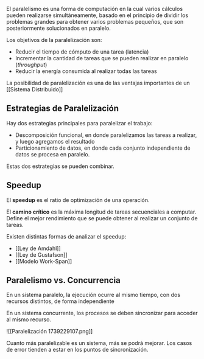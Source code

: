 El paralelismo es una forma de computación en la cual varios cálculos pueden realizarse simultáneamente, ​basado en el principio de dividir los problemas grandes para obtener varios problemas pequeños, que son posteriormente solucionados en paralelo.

Los objetivos de la paralelización son:

- Reducir el tiempo de cómputo de una tarea (latencia)
- Incrementar la cantidad de tareas que se pueden realizar en paralelo (*throughput*)
- Reducir la energía consumida al realizar todas las tareas

La posibilidad de paralelización es una de las ventajas importantes de un [[Sistema Distribuido]]

## Estrategias de Paralelización

Hay dos estrategias principales para paralelizar el trabajo:

- Descomposición funcional, en donde paralelizamos las tareas a realizar, y luego agregamos el resultado
- Particionamiento de datos, en donde cada conjunto independiente de datos se procesa en paralelo.

Estas dos estrategias se pueden combinar.

## Speedup

El **speedup** es el ratio de optimización de una operación.

El **camino crítico** es la máxima longitud de tareas secuenciales a computar. Define el mejor rendimiento que se puede obtener al realizar un conjunto de tareas.

Existen distintas formas de analizar el speedup:

- [[Ley de Amdahl]]
- [[Ley de Gustafson]]
- [[Modelo Work-Span]]

## Paralelismo vs. Concurrencia

En un sistema paralelo, la ejecución ocurre al mismo tiempo, con dos recursos distintos, de forma independiente

En un sistema concurrente, los procesos se deben sincronizar para acceder al mismo recurso.

![[Paralelización 1739229107.png]]

Cuanto más paralelizable es un sistema, más se podrá mejorar. Los casos de error tienden a estar en los puntos de sincronización.
